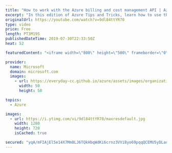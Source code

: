 ```yaml
---
title: "How to work with the Azure billing and cost management API | Azure Tips and Tricks"
excerpt: "In this edition of Azure Tips and Tricks, learn how to use the Azure billing APIs to automate Azure cost monitoring.    For more tips and tricks, visit: http://azuredev.tips   Get started with 12 months of free services and $200 USD in credit. Create your free account today with Microsoft Azure: http://azure.com/free"
originalUrl: https://youtube.com/watch?v=9dl84ttYR70
type: video
price: Free
length: PT3M19S
publishedDateTime: 2019-07-30T22:33:50Z
heat: 52

featuredContent: "<iframe width=\"800\" height=\"500\" frameborder=\"0\" src=\"https://www.youtube.com/embed/9dl84ttYR70\" allow=\"accelerometer; autoplay; encrypted-media; gyroscope; picture-in-picture\" allowfullscreen></iframe>"

provider:
  name: Microsoft
  domain: microsoft.com
  images:
    - url: https://everyday-cc.github.io/azure/assets/images/organizations/microsoft.com-50x50.jpg
      width: 50
      height: 50

topics:
  - Azure

images:
  - url: https://i.ytimg.com/vi/9dl84ttYR70/maxresdefault.jpg
    width: 1280
    height: 720
    isCached: true

secured: "yqA/mFIAjEl5e14X7Mm8LJ6TQkHbqWdKi6crnz3VVi8yo69pqqQCEMU5yDLao+cWOSvcwaFTFrHR2qdB96dfC78s3Zv9DUgo6i76XQNj9WpbeIWHmeLo/iSv7vVKA47x+sUezrBzNC0ktIXe3GA2Lbh4dKRK12LRjOYxTw+siTfC5DyapC+cU/3v2FayUgOhbbq0LYSDWmnOnnRQ9Y9dyHaF7LWUuetzQtt1FNs8jXU6iMzWsg54Jm5A5TctPrDMpmlKVEtaQ39B+CXiuGlBnjEGIKsnXNYct1HwY8tTrZE03PWnCKj3p8y199H+ecCZhjcf4bZ/nG6UBj0G6qS7R25BqMzYMvIbykcw81SbSCZa2ugpGE25i63R7zdcx+/VojFeie2tdx6kQ7gjQZGt24/Avlbp4e7XVYo0ZTzItFA=;cwFVCFwPFemb4tSEGCzwxQ=="
---
```


